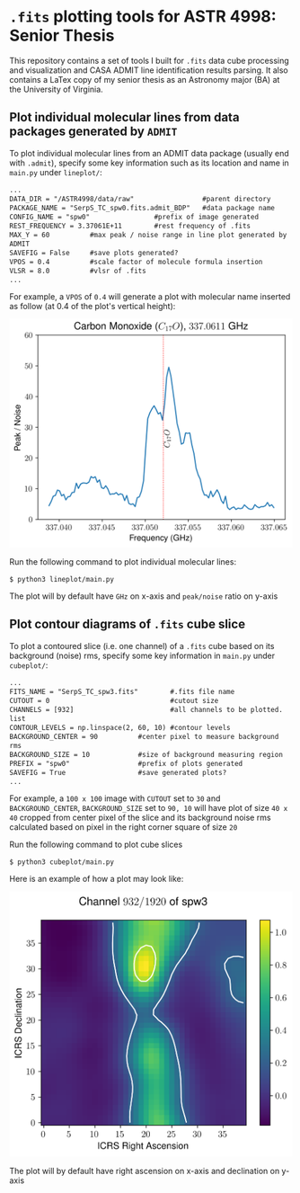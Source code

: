 # `.fits` plotting tools for ASTR 4998: Senior Thesis
This repository contains a set of tools I built for `.fits` data cube processing and visualization and CASA ADMIT line identification results parsing. It also contains a LaTex copy of my senior thesis as an Astronomy major (BA) at the University of Virginia. 

## Plot individual molecular lines from data packages generated by `ADMIT`
To plot individual molecular lines from an ADMIT data package (usually end with `.admit`), specify some key information such as its location and name in `main.py` under `lineplot/`:
```
...
DATA_DIR = "/ASTR4998/data/raw"                 #parent directory        
PACKAGE_NAME = "SerpS_TC_spw0.fits.admit_BDP"   #data package name
CONFIG_NAME = "spw0"                #prefix of image generated
REST_FREQUENCY = 3.37061E+11        #rest frequency of .fits
MAX_Y = 60          #max peak / noise range in line plot generated by ADMIT
SAVEFIG = False     #save plots generated?
VPOS = 0.4          #scale factor of molecule formula insertion
VLSR = 8.0          #vlsr of .fits
...
```
For example, a `VPOS` of `0.4` will generate a plot with molecular name inserted as follow (at 0.4 of the plot's vertical height):

![line](/imgs/spw0_C17O.png)

Run the following command to plot individual molecular lines:
```
$ python3 lineplot/main.py
```

The plot will by default have `GHz` on x-axis and `peak/noise` ratio on y-axis




## Plot contour diagrams of `.fits` cube slice
To plot a contoured slice (i.e. one channel) of a `.fits` cube based on its background (noise) rms, specify some key information in `main.py` under `cubeplot/`:

```
...
FITS_NAME = "SerpS_TC_spw3.fits"        #.fits file name
CUTOUT = 0                              #cutout size
CHANNELS = [932]                        #all channels to be plotted. list
CONTOUR_LEVELS = np.linspace(2, 60, 10) #contour levels 
BACKGROUND_CENTER = 90          #center pixel to measure background rms
BACKGROUND_SIZE = 10            #size of background measuring region
PREFIX = "spw0"                 #prefix of plots generated
SAVEFIG = True                  #save generated plots?
...
```
For example, a `100 x 100` image with `CUTOUT` set to `30` and `BACKGROUND_CENTER`, `BACKGROUND_SIZE` set to `90, 10` will have plot of size `40 x 40` cropped from center pixel of the slice and its background noise rms calculated based on pixel in the right corner square of size `20` 

Run the following command to plot cube slices
```
$ python3 cubeplot/main.py
```
Here is an example of how a plot may look like:

![slice](/imgs/spw3_932.png)

The plot will by default have right ascension on x-axis and declination on y-axis